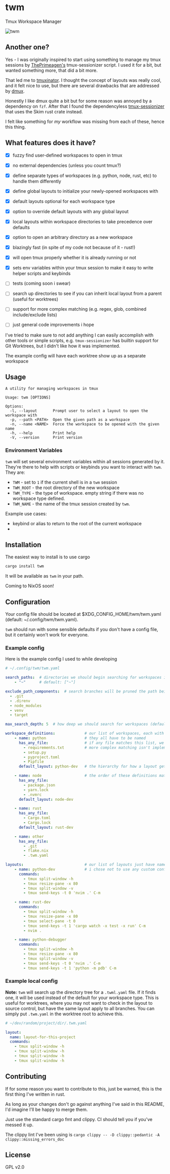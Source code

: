 # twm
Tmux Workspace Manager

![twm](https://s2.gifyu.com/images/twm2.gif)


## Another one?
Yes - I was originally inspired to start using something to manage my tmux sessions by [ThePrimeagen's](https://github.com/ThePrimeagen/.dotfiles/blob/602019e902634188ab06ea31251c01c1a43d1621/bin/.local/scripts/tmux-sessionizer) tmux-sessionizer script. I used it for a bit, but wanted something more, that did a bit more.

That led me to [tmuxinator](https://github.com/tmuxinator/tmuxinator). I thought the concept of layouts was really cool, and it felt nice to use, but there are several drawbacks that are addressed by [dmux](https://github.com/zdcthomas/dmux).

Honestly I like dmux quite a bit but for some reason was annoyed by a dependency on `fzf`. After that I found the dependencyless [tmux-sessionizer](https://github.com/jrmoulton/tmux-sessionizer) that uses the Skim rust crate instead.

I felt like something for *my* workflow was missing from each of these, hence this thing.

## What features does it have?

- [x] fuzzy find user-defined workspaces to open in tmux
- [x] no external dependencies (unless you count tmux?)
- [x] define separate types of workspaces (e.g. python, node, rust, etc) to handle them differently
- [x] define global layouts to initialize your newly-opened workspaces with
- [x] default layouts optional for each workspace type
- [x] option to override default layouts with any global layout
- [x] local layouts within workspace directories to take precedence over defaults
- [x] option to open an arbitrary directory as a new workspace
- [x] blazingly fast (in spite of my code not because of it - rust!)
- [x] will open tmux properly whether it is already running or not
- [x] sets env variables within your tmux session to make it easy to write helper scripts and keybinds
- [ ] tests (coming soon i swear)
- [ ] search up directories to see if you can inherit local layout from a parent (useful for worktrees)
- [ ] support for more complex matching (e.g. regex, glob, combined include/exclude lists)
- [ ] just general code improvements i hope


I've tried to make sure to not add anything I can easily accomplish with other tools or simple scripts, e.g. `tmux-sessionizer` has builtin support for Git Worktrees, but I didn't like how it was implemented.

The example config will have each worktree show up as a separate workspace

## Usage
```
A utility for managing workspaces in tmux

Usage: twm [OPTIONS]

Options:
  -l, --layout       Prompt user to select a layout to open the workspace with
  -p, --path <PATH>  Open the given path as a workspace
  -n, --name <NAME>  Force the workspace to be opened with the given name
  -h, --help         Print help
  -V, --version      Print version
```

### Environment Variables
`twm` will set several environment variables within all sessions generated by it. They're there to help with scripts or keybinds you want to interact with `twm`. They are:
- `TWM` - set to `1` if the current shell is in a `twm` session
- `TWM_ROOT` - the root directory of the new workspace
- `TWM_TYPE` - the type of workspace. empty string if there was no workspace type defined.
- `TWM_NAME` - the name of the tmux session created by `twm`.

Example use cases:
- keybind or alias to return to the root of the current workspace
-

## Installation
The easiest way to install is to use cargo
```bash
cargo install twm
```

It will be available as `twm` in your path.

Coming to NixOS soon!

## Configuration

Your config file should be located at $XDG_CONFIG_HOME/twm/twm.yaml (default: ~/.config/twm/twm.yaml).

`twm` should run with some sensible defaults if you don't have a config file, but it certainly won't work for everyone.


### Example config

Here is the example config I used to while developing
```yaml
# ~/.config/twm/twm.yaml

search_paths:  # directories we should begin searching for workspaces in. i just use home. shell expansion is supported
    - "~"      # default: ["~"]

exclude_path_components:  # search branches will be pruned the path being explored contains any of these components
  - .git
  - .direnv
  - node_modules
  - venv
  - target

max_search_depth: 5  # how deep we should search for workspaces (default: 3)

workspace_definitions:             # our list of workspaces, each with different properties
    - name: python                 # they all have to be named
      has_any_file:                # if any file matches this list, we consider it a match, since its "has_any_file"
        - requirements.txt         # more complex matching isn't implemented currently
        - setup.py
        - pyproject.toml
        - Pipfile
      default_layout: python-dev   # the hierarchy for how a layout gets chosen is user opts to select manually > local layout > default for workspace type

    - name: node                   # the order of these definitions matters - if a directory matches multiple, the first one wins
      has_any_file:
        - package.json
        - yarn.lock
        - .nvmrc
      default_layout: node-dev

    - name: rust
      has_any_file:
        - Cargo.toml
        - Cargo.lock
      default_layout: rust-dev

    - name: other
      has_any_file:
        - .git
        - flake.nix
        - .twm.yaml

layouts:                           # our list of layouts just have names and a list of commands. the command get sent directly with tmux send-keys
    - name: python-dev             # i chose not to use any custom configuration becuase that would be a lot of work to basically maintain a subset of possible functionality
      commands:
        - tmux split-window -h
        - tmux resize-pane -x 80
        - tmux split-window -v
        - tmux send-keys -t 0 'nvim .' C-m

    - name: rust-dev
      commands:
        - tmux split-window -h
        - tmux resize-pane -x 80
        - tmux select-pane -t 0
        - tmux send-keys -t 1 'cargo watch -x test -x run' C-m
        - nvim .

    - name: python-debugger
      commands:
        - tmux split-window -h
        - tmux resize-pane -x 80
        - tmux split-window -v
        - tmux send-keys -t 0 'nvim .' C-m
        - tmux send-keys -t 1 'python -m pdb' C-m
```

### Example local config

**Note:** `twm` will search up the directory tree for a `.twml.yaml` file. If it finds one, it will be used instead of the default for your workspace type. This is useful for worktrees, where you may not want to check in the layout to source control, but have the same layout apply to all branches. You can simply put `.twm.yaml` in the worktree root to achieve this.

```yaml
# ~/dev/random/project/dir/.twm.yaml

layout:
  name: layout-for-this-project
  commands:
    - tmux split-window -h
    - tmux split-window -h
    - tmux split-window -h
    - tmux split-window -h
```

## Contributing

If for some reason you want to contribute to this, just be warned, this is the first thing I've written in rust.

As long as your changes don't go against anything I've said in this README, I'd imagine I'll be happy to merge them.

Just use the standard cargo fmt and clippy. CI should tell you if you've messed it up.

The clippy lint I've been using is `cargo clippy -- -D clippy::pedantic -A clippy::missing_errors_doc`

## License

GPL v2.0
